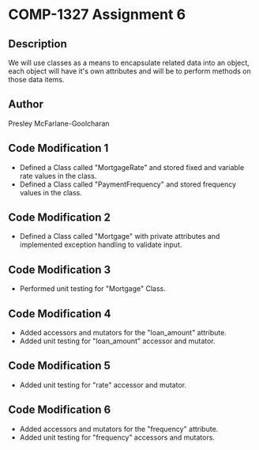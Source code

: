# COMP-1327 Assignment 6

## Description

We will use classes as a means to encapsulate related data into an object, each object will have it's own attributes
and will be to perform methods on those data items.

## Author

Presley McFarlane-Goolcharan

## Code Modification 1

- Defined a Class called "MortgageRate" and stored fixed and variable rate values in the class.
- Defined a Class called "PaymentFrequency" and stored frequency values in the class.

## Code Modification 2

- Defined a Class called "Mortgage"  with private attributes and implemented exception handling to validate input.

## Code Modification 3

- Performed unit testing for "Mortgage" Class. 

## Code Modification 4

- Added accessors and mutators for the "loan_amount" attribute.
- Added unit testing for "loan_amount" accessor and mutator.

## Code Modification 5

- Added unit testing for "rate" accessor and mutator.

## Code Modification 6

- Added accessors and mutators for the "frequency" attribute.
- Added unit testing for "frequency" accessors and mutators.

